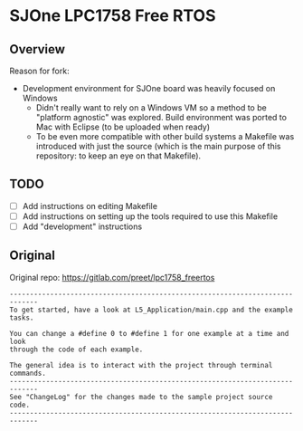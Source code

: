 # SJOne LPC1758 Free RTOS

## Overview

Reason for fork:

* Development environment for SJOne board was heavily focused on Windows
    * Didn't really want to rely on a Windows VM so a method to be "platform agnostic" was explored. Build environment was ported to Mac with Eclipse (to be uploaded when ready)
    * To be even more compatible with other build systems a Makefile was introduced with just the source (which is the main purpose of this repository: to keep an eye on that Makefile).

## TODO

- [ ] Add instructions on editing Makefile 
- [ ] Add instructions on setting up the tools required to use this Makefile
- [ ] Add "development" instructions

## Original 
Original repo: https://gitlab.com/preet/lpc1758_freertos
```
-----------------------------------------------------------------------------
To get started, have a look at L5_Application/main.cpp and the example tasks.

You can change a #define 0 to #define 1 for one example at a time and look
through the code of each example.

The general idea is to interact with the project through terminal commands.
-----------------------------------------------------------------------------
See "ChangeLog" for the changes made to the sample project source code.
-----------------------------------------------------------------------------
```